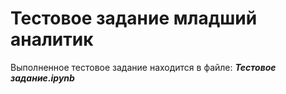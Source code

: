 # Тестовое задание младший аналитик

Выполненное тестовое задание находится в файле: ***Тестовое задание.ipynb*** 
